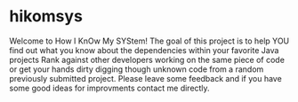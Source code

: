 hikomsys
========

Welcome to How I KnOw My SYStem!
The goal of this project is to help YOU find out what you know about the dependencies within your favorite Java projects
Rank against other developers working on the same piece of code or get your hands dirty digging though unknown code from a random previously submitted project.
Please leave some feedback and if you have some good ideas for improvments contact me directly.
